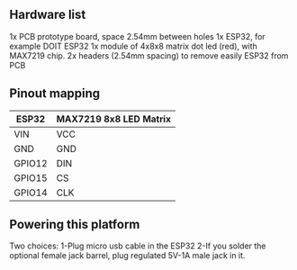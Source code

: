 ## Hardware list
1x PCB prototype board, space 2.54mm between holes
1x ESP32, for example DOIT ESP32
1x module of 4x8x8 matrix dot led (red), with MAX7219 chip.
2x headers (2.54mm spacing) to remove easily ESP32 from PCB 

## Pinout mapping

ESP32   | MAX7219 8x8 LED Matrix
------- | ----------------------
VIN     | VCC
GND     | GND
GPIO12  | DIN
GPIO15  | CS
GPIO14  | CLK

## Powering this platform
Two choices:
1-Plug micro usb cable in the ESP32
2-If you solder the optional female jack barrel, plug regulated 5V-1A male jack in it.